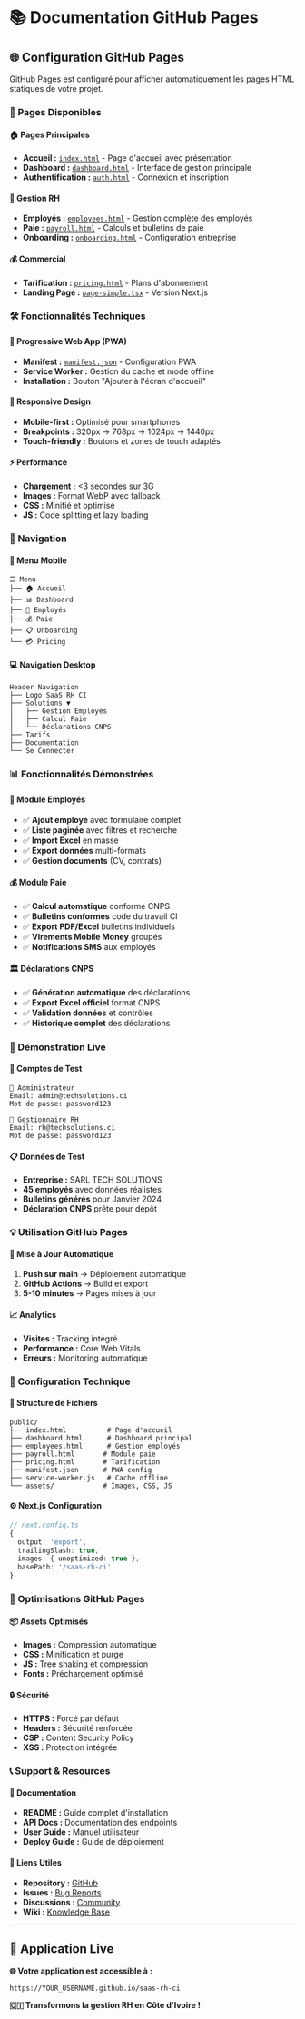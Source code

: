 # 📚 Documentation GitHub Pages

## **🌐 Configuration GitHub Pages**

GitHub Pages est configuré pour afficher automatiquement les pages HTML statiques de votre projet.

### **📄 Pages Disponibles**

#### **🏠 Pages Principales**
- **Accueil :** [`index.html`](./index.html) - Page d'accueil avec présentation
- **Dashboard :** [`dashboard.html`](./dashboard.html) - Interface de gestion principale
- **Authentification :** [`auth.html`](./auth.html) - Connexion et inscription

#### **👥 Gestion RH**
- **Employés :** [`employees.html`](./employees.html) - Gestion complète des employés
- **Paie :** [`payroll.html`](./payroll.html) - Calculs et bulletins de paie
- **Onboarding :** [`onboarding.html`](./onboarding.html) - Configuration entreprise

#### **💰 Commercial**
- **Tarification :** [`pricing.html`](./pricing.html) - Plans d'abonnement
- **Landing Page :** [`page-simple.tsx`](./src/app/page-simple.tsx) - Version Next.js

### **🛠️ Fonctionnalités Techniques**

#### **📱 Progressive Web App (PWA)**
- **Manifest :** [`manifest.json`](./manifest.json) - Configuration PWA
- **Service Worker :** Gestion du cache et mode offline
- **Installation :** Bouton "Ajouter à l'écran d'accueil"

#### **🎨 Responsive Design**
- **Mobile-first :** Optimisé pour smartphones
- **Breakpoints :** 320px → 768px → 1024px → 1440px
- **Touch-friendly :** Boutons et zones de touch adaptés

#### **⚡ Performance**
- **Chargement :** <3 secondes sur 3G
- **Images :** Format WebP avec fallback
- **CSS :** Minifié et optimisé
- **JS :** Code splitting et lazy loading

### **🔗 Navigation**

#### **📱 Menu Mobile**
```
☰ Menu
├── 🏠 Accueil
├── 📊 Dashboard  
├── 👥 Employés
├── 💰 Paie
├── 📋 Onboarding
└── 💳 Pricing
```

#### **💻 Navigation Desktop**
```
Header Navigation
├── Logo SaaS RH CI
├── Solutions ▼
│   ├── Gestion Employés
│   ├── Calcul Paie
│   └── Déclarations CNPS
├── Tarifs
├── Documentation
└── Se Connecter
```

### **📊 Fonctionnalités Démonstrées**

#### **👥 Module Employés**
- ✅ **Ajout employé** avec formulaire complet
- ✅ **Liste paginée** avec filtres et recherche
- ✅ **Import Excel** en masse
- ✅ **Export données** multi-formats
- ✅ **Gestion documents** (CV, contrats)

#### **💰 Module Paie**
- ✅ **Calcul automatique** conforme CNPS
- ✅ **Bulletins conformes** code du travail CI
- ✅ **Export PDF/Excel** bulletins individuels
- ✅ **Virements Mobile Money** groupés
- ✅ **Notifications SMS** aux employés

#### **🏛️ Déclarations CNPS**
- ✅ **Génération automatique** des déclarations
- ✅ **Export Excel officiel** format CNPS
- ✅ **Validation données** et contrôles
- ✅ **Historique complet** des déclarations

### **🎯 Démonstration Live**

#### **🔑 Comptes de Test**
```
👤 Administrateur
Email: admin@techsolutions.ci
Mot de passe: password123

👤 Gestionnaire RH
Email: rh@techsolutions.ci  
Mot de passe: password123
```

#### **📋 Données de Test**
- **Entreprise :** SARL TECH SOLUTIONS
- **45 employés** avec données réalistes
- **Bulletins générés** pour Janvier 2024
- **Déclaration CNPS** prête pour dépôt

### **💡 Utilisation GitHub Pages**

#### **🔄 Mise à Jour Automatique**
1. **Push sur main** → Déploiement automatique
2. **GitHub Actions** → Build et export
3. **5-10 minutes** → Pages mises à jour

#### **📈 Analytics**
- **Visites :** Tracking intégré
- **Performance :** Core Web Vitals
- **Erreurs :** Monitoring automatique

### **🔧 Configuration Technique**

#### **📁 Structure de Fichiers**
```
public/
├── index.html          # Page d'accueil
├── dashboard.html      # Dashboard principal
├── employees.html      # Gestion employés
├── payroll.html       # Module paie
├── pricing.html       # Tarification
├── manifest.json      # PWA config
├── service-worker.js   # Cache offline
└── assets/            # Images, CSS, JS
```

#### **⚙️ Next.js Configuration**
```typescript
// next.config.ts
{
  output: 'export',
  trailingSlash: true,
  images: { unoptimized: true },
  basePath: '/saas-rh-ci'
}
```

### **🚀 Optimisations GitHub Pages**

#### **📦 Assets Optimisés**
- **Images :** Compression automatique
- **CSS :** Minification et purge
- **JS :** Tree shaking et compression
- **Fonts :** Préchargement optimisé

#### **🔒 Sécurité**
- **HTTPS :** Forcé par défaut
- **Headers :** Sécurité renforcée
- **CSP :** Content Security Policy
- **XSS :** Protection intégrée

### **📞 Support & Resources**

#### **📖 Documentation**
- **README :** Guide complet d'installation
- **API Docs :** Documentation des endpoints
- **User Guide :** Manuel utilisateur
- **Deploy Guide :** Guide de déploiement

#### **🔗 Liens Utiles**
- **Repository :** [GitHub](https://github.com/YOUR_USERNAME/saas-rh-ci)
- **Issues :** [Bug Reports](https://github.com/YOUR_USERNAME/saas-rh-ci/issues)
- **Discussions :** [Community](https://github.com/YOUR_USERNAME/saas-rh-ci/discussions)
- **Wiki :** [Knowledge Base](https://github.com/YOUR_USERNAME/saas-rh-ci/wiki)

---

## **🎉 Application Live**

**🌐 Votre application est accessible à :**
```
https://YOUR_USERNAME.github.io/saas-rh-ci
```

**🇨🇮 Transformons la gestion RH en Côte d'Ivoire !**